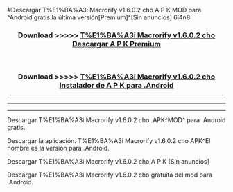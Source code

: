 #Descargar T%E1%BA%A3i Macrorify v1.6.0.2 cho  A P K MOD para ^Android gratis.la última versión[Premium]^[Sin anuncios] 6i4n8



<div align="center">
<h3>Download >>>>> <a href="https://es-web.web.app/?es= T%E1%BA%A3i Macrorify v1.6.0.2 cho ">T%E1%BA%A3i Macrorify v1.6.0.2 cho  Descargar A P K Premium</a></h3><br>

<h3>Download >>>>> <a href="https://es-web.web.app/?es= T%E1%BA%A3i Macrorify v1.6.0.2 cho ">T%E1%BA%A3i Macrorify v1.6.0.2 cho  Instalador de A P K para .Android</a></h3>
</div>


----------------------------------------------------------

----------------------------------------------------------

----------------------------------------------------------

Descargar T%E1%BA%A3i Macrorify v1.6.0.2 cho  .APK^MOD^ para .Android gratis.

Descargar la aplicación. T%E1%BA%A3i Macrorify v1.6.0.2 cho  APK^El nombre es la versión para .Android.

Descargar T%E1%BA%A3i Macrorify v1.6.0.2 cho  A P K [Sin anuncios]

Descargar T%E1%BA%A3i Macrorify v1.6.0.2 cho  gratuita del mod para .Android.